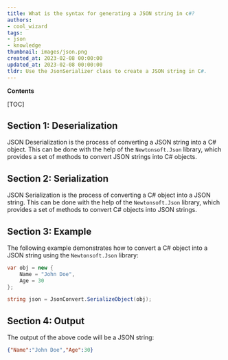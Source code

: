 ```yaml
---
title: What is the syntax for generating a JSON string in c#?
authors:
- cool_wizard
tags:
- json
- knowledge
thumbnail: images/json.png
created_at: 2023-02-08 00:00:00
updated_at: 2023-02-08 00:00:00
tldr: Use the JsonSerializer class to create a JSON string in C#.
---
```


**Contents**

[TOC]

## Section 1: Deserialization

JSON Deserialization is the process of converting a JSON string into a C# object. This can be done with the help of the `Newtonsoft.Json` library, which provides a set of methods to convert JSON strings into C# objects.

## Section 2: Serialization

JSON Serialization is the process of converting a C# object into a JSON string. This can be done with the help of the `Newtonsoft.Json` library, which provides a set of methods to convert C# objects into JSON strings.

## Section 3: Example

The following example demonstrates how to convert a C# object into a JSON string using the `Newtonsoft.Json` library:

```csharp
var obj = new {
    Name = "John Doe",
    Age = 30
};

string json = JsonConvert.SerializeObject(obj);
```

## Section 4: Output

The output of the above code will be a JSON string:

```json
{"Name":"John Doe","Age":30}
```
